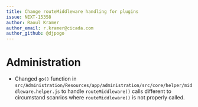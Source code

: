 ```yaml
---
title: Change routeMiddleware handling for plugins
issue: NEXT-15358
author: Raoul Kramer
author_email: r.kramer@cicada.com 
author_github: @djpogo
---
```

# Administration
* Changed `go()` function in `src/Administration/Resources/app/administration/src/core/helper/middleware.helper.js` to handle `routeMiddleware()` calls different to circumstand scanrios where `routeMiddleware()` is not properly called.
